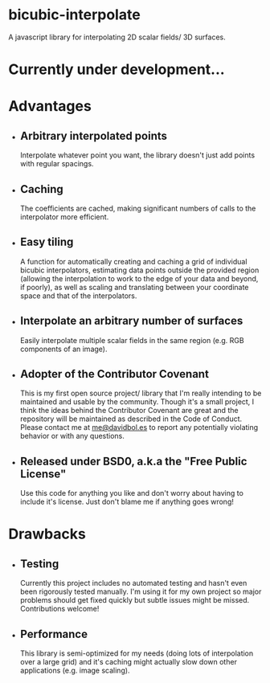 # bicubic-interpolate
A javascript library for interpolating 2D scalar fields/ 3D surfaces.

# Currently under development...

# Advantages
- ## Arbitrary interpolated points
  Interpolate whatever point you want, the library doesn't just add points with regular spacings.
- ## Caching
  The coefficients are cached, making significant numbers of calls to the interpolator more efficient.
- ## Easy tiling
  A function for automatically creating and caching a grid of individual bicubic interpolators, estimating data points outside the provided region (allowing the interpolation to work to the edge of your data and beyond, if poorly), as well as scaling and translating between your coordinate space and that of the interpolators.
- ## Interpolate an arbitrary number of surfaces
  Easily interpolate multiple scalar fields in the same region (e.g. RGB components of an image).
- ## Adopter of the Contributor Covenant
  This is my first open source project/ library that I'm really intending to be maintained and usable by the community. Though it's a small project, I think the ideas behind the Contributor Covenant are great and the repository will be maintained as described in the Code of Conduct. Please contact me at me@davidbol.es to report any potentially violating behavior or with any questions.
- ## Released under BSD0, a.k.a the "Free Public License"
  Use this code for anything you like and don't worry about having to include it's license. Just don't blame me if anything goes wrong!

# Drawbacks
- ## Testing
  Currently this project includes no automated testing and hasn't even been rigorously tested manually. I'm using it for my own project so major problems should get fixed quickly but subtle issues might be missed. Contributions welcome!
- ## Performance
  This library is semi-optimized for my needs (doing lots of interpolation over a large grid) and it's caching might actually slow down other applications (e.g. image scaling).